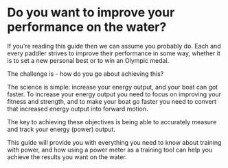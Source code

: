 # Do you want to improve your performance on the water?

If you're reading this guide then we can assume you probably do. Each and every paddler strives to improve their performance in some way, whether it is to set a new personal best or to win an Olympic medal. 

The challenge is - how do you go about achieving this?

The science is simple: increase your energy output, and your boat can got faster. To increase your energy output you need to focus on improving your fitness and strength, and to make your boat go faster you need to convert that increased energy output into forward motion.

The key to achieving these objectives is being able to accurately measure and track your energy (power) output.

This guide will provide you with everything you need to know about training with power, and how using a power meter as a training tool can help you achieve the results you want on the water.